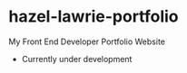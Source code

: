 # hazel-lawrie-portfolio

 My Front End Developer Portfolio Website

* Currently under development 
